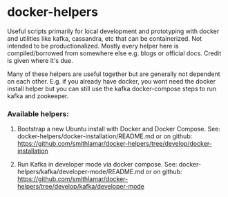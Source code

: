 # docker-helpers
Useful scripts primarily for local development and prototyping with docker and utilities like kafka, cassandra, etc that can be containerized.
Not intended to be productionalized. Mostly every helper here is compiled/borrowed from somewhere else e.g. blogs or official docs. Credit is given
 where it's
 due.
 
 Many of these helpers are useful together but are generally not dependent on each other. E.g. if you already have docker, you wont need the docker
  install helper but you can still use the kafka docker-compose steps to run kafka and zookeeper.

### Available helpers:

1. Bootstrap a new Ubuntu install with Docker and Docker Compose. See: docker-helpers/docker-installation/README.md or on github: https://github.com/smithlamar/docker-helpers/tree/develop/docker-installation

2. Run Kafka in developer mode via docker compose. See: docker-helpers/kafka/developer-mode/README.md or on github: https://github.com/smithlamar/docker-helpers/tree/develop/kafka/developer-mode


